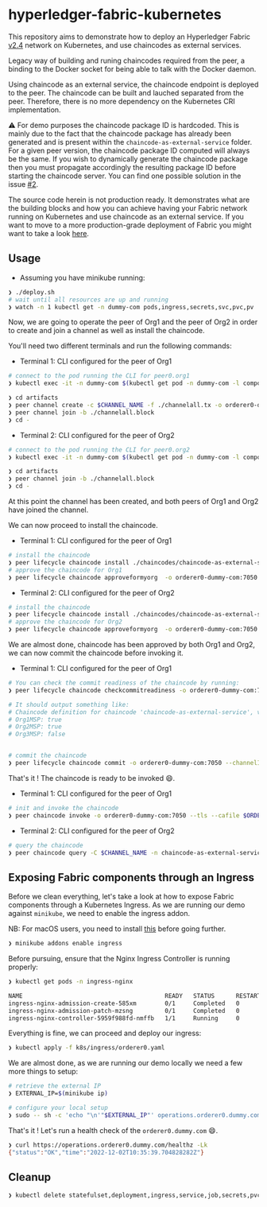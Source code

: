 # hyperledger-fabric-kubernetes

This repository aims to demonstrate how to deploy an Hyperledger Fabric [v2.4](https://hyperledger-fabric.readthedocs.io/en/release-2.4/) network on Kubernetes, and use chaincodes as external services.

Legacy way of building and runing chaincodes required from the peer, a binding to the Docker socket for being able to
talk with the Docker daemon.

Using chaincode as an external service, the chaincode endpoint is deployed to the peer. The chaincode can be built and lauched separated from the peer. Therefore, there is no more dependency on the Kubernetes CRI implementation.

⚠️ For demo purposes the chaincode package ID is hardcoded. This is mainly due to the fact that the chaincode package has already been generated and is present within the `chaincode-as-external-service` folder. For a given peer version, the chaincode package ID computed will always be the same. If you wish to dynamically generate the chaincode package then you must propagate accordingly the resulting package ID before starting the chaincode server.
You can find one possible solution in the issue [#2](https://github.com/TommyStarK/hyperledger-fabric-kubernetes/issues/3#issuecomment-798954187).

The source code herein is not production ready. It demonstrates what are the building blocks and how you can achieve having your Fabric network running on Kubernetes and use chaincode as an external service. If you want to move to a more production-grade deployment of Fabric you might want to take a look [here](https://github.com/hyperledger-labs/fabric-operator).

## Usage

- Assuming you have minikube running:

```bash
❯ ./deploy.sh
# wait until all resources are up and running
❯ watch -n 1 kubectl get -n dummy-com pods,ingress,secrets,svc,pvc,pv
```

Now, we are going to operate the peer of Org1 and the peer of Org2 in order to create and join a channel as well as install the chaincode.

You'll need two different terminals and run the following commands:

- Terminal 1: CLI configured for the peer of Org1

```bash
# connect to the pod running the CLI for peer0.org1
❯ kubectl exec -it -n dummy-com $(kubectl get pod -n dummy-com -l component=cli.peer0.org1.dummy.com -o jsonpath="{.items[0].metadata.name}") -- bash

❯ cd artifacts
❯ peer channel create -c $CHANNEL_NAME -f ./channelall.tx -o orderer0-dummy-com:7050 --tls --cafile $ORDERER_CA
❯ peer channel join -b ./channelall.block
❯ cd -
```

- Terminal 2: CLI configured for the peer of Org2

```bash
# connect to the pod running the CLI for peer0.org2
❯ kubectl exec -it -n dummy-com $(kubectl get pod -n dummy-com -l component=cli.peer0.org2.dummy.com -o jsonpath="{.items[0].metadata.name}") -- bash

❯ cd artifacts
❯ peer channel join -b ./channelall.block
❯ cd -
```

At this point the channel has been created, and both peers of Org1 and Org2 have joined the channel.

We can now proceed to install the chaincode.

- Terminal 1: CLI configured for the peer of Org1

```bash
# install the chaincode
❯ peer lifecycle chaincode install ./chaincodes/chaincode-as-external-service/chaincode-as-external-service.tgz
# approve the chaincode for Org1
❯ peer lifecycle chaincode approveformyorg  -o orderer0-dummy-com:7050 --tls --cafile $ORDERER_CA --channelID $CHANNEL_NAME --name chaincode-as-external-service --version 1.0 --init-required --package-id chaincode-as-external-service:33b295bb4ac3f8dead7bddb9e86315aa7b3729b76d6d53f9379ddba6db900f7f --sequence 1
```

- Terminal 2: CLI configured for the peer of Org2

```bash
# install the chaincode
❯ peer lifecycle chaincode install ./chaincodes/chaincode-as-external-service/chaincode-as-external-service.tgz
# approve the chaincode for Org2
❯ peer lifecycle chaincode approveformyorg  -o orderer0-dummy-com:7050 --tls --cafile $ORDERER_CA --channelID $CHANNEL_NAME --name chaincode-as-external-service --version 1.0 --init-required --package-id chaincode-as-external-service:33b295bb4ac3f8dead7bddb9e86315aa7b3729b76d6d53f9379ddba6db900f7f --sequence 1
```

We are almost done, chaincode has been approved by both Org1 and Org2, we can now commit the chaincode before invoking it.

- Terminal 1: CLI configured for the peer of Org1

```bash
# You can check the commit readiness of the chaincode by running:
❯ peer lifecycle chaincode checkcommitreadiness -o orderer0-dummy-com:7050 --channelID $CHANNEL_NAME --tls --cafile $ORDERER_CA --name chaincode-as-external-service --version 1.0 --init-required --sequence 1

# It should output something like:
# Chaincode definition for chaincode 'chaincode-as-external-service', version '1.0', sequence '1' on channel 'channelall' approval status by org:
# Org1MSP: true
# Org2MSP: true
# Org3MSP: false


# commit the chaincode
❯ peer lifecycle chaincode commit -o orderer0-dummy-com:7050 --channelID $CHANNEL_NAME --name chaincode-as-external-service --version 1.0 --sequence 1 --init-required --tls --cafile $ORDERER_CA --peerAddresses peer0-org1-dummy-com:7051 --tlsRootCertFiles $CORE_PEER_TLS_ROOTCERT_FILE  --peerAddresses peer0-org2-dummy-com:7051 --tlsRootCertFiles /etc/hyperledger/fabric/crypto/peerOrganizations/org2.dummy.com/peers/peer0.org2.dummy.com/tls/ca.crt
```

That's it ! The chaincode is ready to be invoked :smile:.

- Terminal 1: CLI configured for the peer of Org1

```bash
# init and invoke the chaincode
❯ peer chaincode invoke -o orderer0-dummy-com:7050 --tls --cafile $ORDERER_CA -C $CHANNEL_NAME -n chaincode-as-external-service  --peerAddresses peer0-org1-dummy-com:7051 --tlsRootCertFiles $CORE_PEER_TLS_ROOTCERT_FILE  --peerAddresses peer0-org2-dummy-com:7051 --tlsRootCertFiles /etc/hyperledger/fabric/crypto/peerOrganizations/org2.dummy.com/peers/peer0.org2.dummy.com/tls/ca.crt --isInit -c '{"function":"Init","Args":[]}'
```

- Terminal 2: CLI configured for the peer of Org2

```bash
# query the chaincode
❯ peer chaincode query -C $CHANNEL_NAME -n chaincode-as-external-service -c '{"Args":["Query", "default-asset"]}'
```

## Exposing Fabric components through an Ingress

Before we clean everything, let's take a look at how to expose Fabric components through a Kubernetes Ingress.
As we are running our demo against `minikube`, we need to enable the ingress addon.

NB: For macOS users, you need to install [this](https://github.com/chipmk/docker-mac-net-connect) before going further.

```bash
❯ minikube addons enable ingress
```

Before pursuing, ensure that the Nginx Ingress Controller is running properly:

```bash
❯ kubectl get pods -n ingress-nginx

NAME                                        READY   STATUS      RESTARTS   AGE
ingress-nginx-admission-create-585xm        0/1     Completed   0          8m44s
ingress-nginx-admission-patch-mzsng         0/1     Completed   0          8m44s
ingress-nginx-controller-5959f988fd-nmffb   1/1     Running     0          8m44s
```

Everything is fine, we can proceed and deploy our ingress:

```bash
❯ kubectl apply -f k8s/ingress/orderer0.yaml
```

We are almost done, as we are running our demo locally we need a few more things to setup:

```bash
# retrieve the external IP
❯ EXTERNAL_IP=$(minikube ip)

# configure your local setup
❯ sudo -- sh -c 'echo "\n'"$EXTERNAL_IP"' operations.orderer0.dummy.com\n" >> /etc/hosts'
```

That's it ! Let's run a health check of the `orderer0.dummy.com` :smile:.

```bash
❯ curl https://operations.orderer0.dummy.com/healthz -Lk
{"status":"OK","time":"2022-12-02T10:35:39.704828282Z"}
```


## Cleanup

```bash
❯ kubectl delete statefulset,deployment,ingress,service,job,secrets,pvc --all --namespace dummy-com && kubectl delete pv local-volume
```
